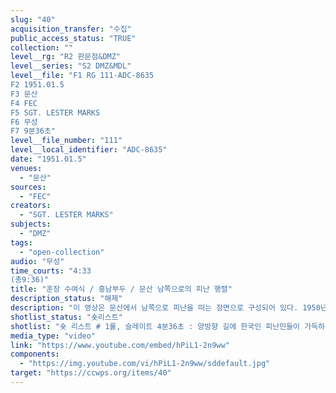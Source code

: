 ```yaml
---
slug: "40"
acquisition_transfer: "수집"
public_access_status: "TRUE"
collection: ""
level__rg: "R2 판문점&DMZ"
level__series: "S2 DMZ&MDL"
level__file: "F1 RG 111-ADC-8635
F2 1951.01.5 
F3 문산 
F4 FEC
F5 SGT. LESTER MARKS
F6 무성
F7 9분36초"
level__file_number: "111"
level__local_identifier: "ADC-8635"
date: "1951.01.5"
venues: 
  - "문산"
sources: 
  - "FEC"
creators: 
  - "SGT. LESTER MARKS"
subjects: 
  - "DMZ"
tags: 
  - "open-collection"
audio: "무성"
time_courts: "4:33
(총9:36)"
title: "훈장 수여식 / 흥남부두 / 문산 남쪽으로의 피난 행렬"
description_status: "해제"
description: "이 영상은 문산에서 남쪽으로 피난을 떠는 장면으로 구성되어 있다. 1950년 6월 25일부터 파주 지역 각 면마다 남성들을 중심으로 일부가 피난을 떠난 것으로 알려져 있다. 월롱면 남자들은 김포나 고양 등지에 피난을 떠나거나 자원입대했다고 한다. 노인, 여성, 아이들은 피난을 떠나지 않고 현지에 거주한 것으로 알려져 있다. 1951년 1.4 후퇴에 월롱면 주민들은 그렇게 흩어져 피난을 떠나거나 현지에 거주했다. 하지만 금촌이나 다른 면에서는 남쪽으로 피난을 떠나기도 했다"
shotlist_status: "숏리스트"
shotlist: "숏 리스트 # 1롤, 슬레이트 4분36초 : 양방향 길에 한국인 피난민들이 가득하다. 트럭, 우마차, 남녀노소뿐만 아 니라 아이들 등이 도로에 서 있다. # 2롤, 슬레이트 6분23초 : 한국인 피난민들이 우마차나 도보로 피난을 떠나는 장면이다. 손수레에 탄 아이들과 강을 건너는 피난민들이 가득하다. "
media_type: "video"
link: "https://www.youtube.com/embed/hPiL1-2n9ww"
components: 
  - "https://img.youtube.com/vi/hPiL1-2n9ww/sddefault.jpg"
target: "https://ccwps.org/items/40"
---
```

